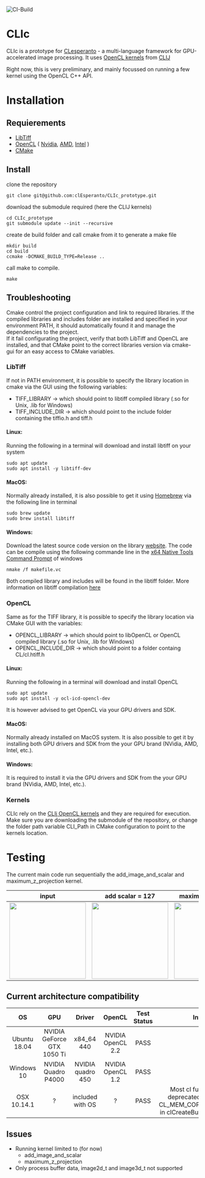 ![CI-Build](https://github.com/clEsperanto/CLIc_prototype/workflows/CI-Build/badge.svg)
# CLIc

CLIc is a prototype for [CLesperanto](https://github.com/clEsperanto) - a multi-language framework for GPU-accelerated image processing. It uses [OpenCL kernels](https://github.com/clEsperanto/clij-opencl-kernels/tree/development/src/main/java/net/haesleinhuepf/clij/kernels) from [CLIJ](https://clij.github.io/)

Right now, this is very preliminary, and mainly focussed on running a few kernel using the OpenCL C++ API.

# Installation

## Requierements

- [LibTiff](http://www.simplesystems.org/libtiff/)
- [OpenCL](https://www.khronos.org/opencl/) 
(
    [Nvidia](https://developer.nvidia.com/cuda-downloads), 
    [AMD](https://github.com/GPUOpen-LibrariesAndSDKs/OCL-SDK/releases), 
    [Intel](https://software.intel.com/content/www/us/en/develop/tools/opencl-sdk.html)
)
- [CMake](https://cmake.org/)

## Install

clone the repository
```
git clone git@github.com:clEsperanto/CLIc_prototype.git
```
download the submodule required (here the CLIJ kernels)
```
cd CLIc_prototype
git submodule update --init --recursive
```
create de build folder and call cmake from it to generate a make file
```
mkdir build  
cd build  
ccmake -DCMAKE_BUILD_TYPE=Release ..  
```
call make to compile.
```
make 
```

## Troubleshooting

Cmake control the project configuration and link to required libraries. If the compiled libraries and includes folder are installed and specified in your environment PATH, it should automatically found it and manage the dependencies to the project.   
If it fail configurating the project, verify that both LibTiff and OpenCL are installed, and that CMake point to the correct libraries version via cmake-gui for an easy access to CMake variables.

### LibTiff

If not in PATH environment, it is possible to specify the library location in cmake via the GUI using the following variables:
- TIFF_LIBRARY → which should point to libtiff compiled library (.so for Unix, .lib for Windows)
- TIFF_INCLUDE_DIR → which should point to the include folder containing the tiffio<span>.h and tiff<span>.h  

#### Linux:
Running the following in a terminal will download and install libtiff on your system
```
sudo apt update
sudo apt install -y libtiff-dev 
```

#### MacOS:
Normally already installed, it is also possible to get it using [Homebrew](https://brew.sh/) via the following line in terminal
```
sudo brew update
sudo brew install libtiff
```

#### Windows:
Download the latest source code version on the library [website](http://www.simplesystems.org/libtiff/). The code can be compile using the following commande line in the [x64 Native Tools Command Prompt](https://docs.microsoft.com/en-us/cpp/build/building-on-the-command-line?view=vs-2019) of windows
```
nmake /f makefile.vc
```
Both compiled library and includes will be found in the libtiff folder.
More information on libtiff compilation [here](http://www.simplesystems.org/libtiff/build.html)

### OpenCL

Same as for the TIFF library, it is possible to specify the library location via CMake GUI with the variables:
- OPENCL_LIBRARY → which should point to libOpenCL or OpenCL compiled library (.so for Unix, .lib for Windows)
- OPENCL_INCLUDE_DIR → which should point to a folder containg CL/cl<span>.htiff<span>.h 

#### Linux:
Running the following in a terminal will download and install OpenCL
```
sudo apt update
sudo apt install -y ocl-icd-opencl-dev 
```
It is however advised to get OpenCL via your GPU drivers and SDK.

#### MacOS:
Normally already installed on MacOS system. 
It is also possible to get it by installing both GPU drivers and SDK from the your GPU brand (NVidia, AMD, Intel, etc.).

#### Windows:
It is required to install it via the GPU drivers and SDK from the your GPU brand (NVidia, AMD, Intel, etc.).

### Kernels
CLIc rely on the [CLIj OpenCL kernels](https://github.com/clEsperanto/clij-opencl-kernels) and they are required for execution. Make sure you are downloading the submodule of the repository, or change the folder path variable CLI_Path in CMake configuration to point to the kernels location.

# Testing

The current main code run sequentially the add_image_and_scalar and maximum_z_projection kernel.

| input  | add scalar = 127 | maximum z projection |
| :--------:  | :--------: | :--------: |
| <img src="./ressources/input.gif" width="200" height="200" /> | <img src="./ressources/output_add_image_and_scalar.gif" width="200" height="200" /> | <img src="./ressources/output_maximum_z_projection.png" width="200" height="200" /> |

## Current architecture compatibility

| OS  | GPU | Driver | OpenCL | Test Status | Info |
| :--------:  | :--------: | :--------: | :--------: | :--------: | :--------: |
| Ubuntu 18.04  | NVIDIA GeForce GTX 1050 Ti | x84_64 440 | NVIDIA OpenCL 2.2 | PASS |  |
| Windows 10  | NVIDIA Quadro P4000 | NVIDIA quadro 450 | NVIDIA OpenCL 1.2 | PASS | |
| OSX 10.14.1  | ? | included with OS | ? | PASS | Most cl function are deprecated. Required CL_MEM_COPY_HOST_PTR in clCreateBuffer in Push(). |

## Issues

- Running kernel limited to (for now)
    - add_image_and_scalar
    - maximum_z_projection  
- Only process buffer data, image2d_t and image3d_t not supported

